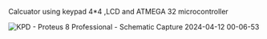 Calcuator using keypad 4*4 ,LCD and ATMEGA 32 microcontroller




![KPD - Proteus 8 Professional - Schematic Capture 2024-04-12 00-06-53](https://github.com/walid31000/Calculator/assets/95383146/d48b6728-7abd-4eeb-b6ce-0a1d7ad9fe78)
